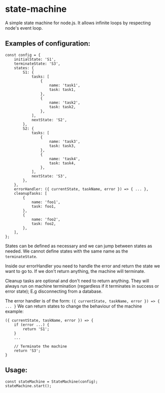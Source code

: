 # state-machine

A simple state machine for node.js. It allows infinite loops by respecting node's event loop.

## Examples of configuration:

```
const config = {
    initialState: 'S1',
    terminateState: 'S3',
    states: {
        S1: {
            tasks: [
                {
                    name: 'task1',
                    task: task1,
                },
                {
                    name: 'task2',
                    task: task2,
                }, 
            ],
            nextState: 'S2',
        },
        S2: {
            tasks: [
                {
                    name: 'task3',
                    task: task3,
                },
                {
                    name: 'task4',
                    task: task4,
                },
            ],
            nextState: 'S3',
        },
    },
    errorHandler: ({ currentState, taskName, error }) => { ... },
    cleanupTasks: [
        {
            name: 'foo1',
            task: foo1,
        },
        {
            name: 'foo2',
            task: foo2,
        },
    ],
};
```

States can be defined as necessary and we can jump between states as needed. We cannot define states with the same name as the `terminateState`.

Inside our errorHandler you need to handle the error and return the state we want to go to. If we don't return anything, the machine will terminate.

Cleanup tasks are optional and don't need to return anything. They will always run on machine termination (regardless if it terminates in success or error state); E.g disconnecting from a database.

The error handler is of the form:
`({ currentState, taskName, error }) => { ... }`
We can return states to change the behaviour of the machine example:
```
({ currentState, taskName, error }) => { 
    if (error ...) {
        return 'S1';
    }
    ...

    // Terminate the machine
    return 'S3';
}
```

## Usage:

```
const stateMachine = StateMachine(config);
stateMachine.start();
```